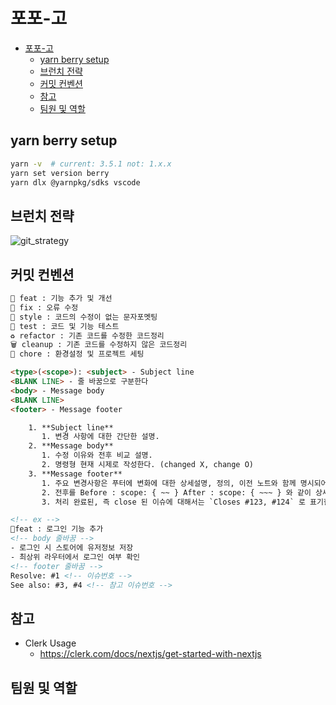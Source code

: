 # 포포-고

- [포포-고](#포포-고)
  - [yarn berry setup](#yarn-berry-setup)
  - [브런치 전략](#브런치-전략)
  - [커밋 컨벤션](#커밋-컨벤션)
  - [참고](#참고)
  - [팀원 및 역할](#팀원-및-역할)


## yarn berry setup
```bash
yarn -v  # current: 3.5.1 not: 1.x.x
yarn set version berry
yarn dlx @yarnpkg/sdks vscode
```

## 브런치 전략

![git_strategy](https://github.com/fourfourgo/fourfour-go/assets/73725736/5715bd46-e503-47da-9155-b597d82dd683)


## 커밋 컨벤션
```html
🎨 feat : 기능 추가 및 개선
🐛 fix : 오류 수정
💄 style : 코드의 수정이 없는 문자포멧팅
🧪 test : 코드 및 기능 테스트
♻️ refactor : 기존 코드를 수정한 코드정리
🗑️ cleanup : 기존 코드를 수정하지 않은 코드정리
🚧 chore : 환경설정 및 프로젝트 세팅

<type>(<scope>): <subject> - Subject line
<BLANK LINE> - 줄 바꿈으로 구분한다
<body> - Message body
<BLANK LINE>  
<footer> - Message footer

    1. **Subject line**
       1. 변경 사항에 대한 간단한 설명.
    2. **Message body**
       1. 수정 이유와 전후 비교 설명.
       2. 명령형 현재 시제로 작성한다. (changed X, change O)
    3. **Message footer**
       1. 주요 변경사항은 푸터에 변화에 대한 상세설명, 정의, 이전 노트와 함께 명시되어야 한다.
       2. 전후를 Before : scope: { ~~ } After : scope: { ~~~ } 와 같이 상세하게 명시한다.
       3. 처리 완료된, 즉 close 된 이슈에 대해서는 `Closes #123, #124` 로 표기한다.

<!-- ex -->
🎨feat : 로그인 기능 추가
<!-- body 줄바꿈 -->
- 로그인 시 스토어에 유저정보 저장
- 최상위 라우터에서 로그인 여부 확인
<!-- footer 줄바꿈 -->
Resolve: #1 <!-- 이슈번호 -->
See also: #3, #4 <!-- 참고 이슈번호 -->

```

## 참고
- Clerk Usage 
  - https://clerk.com/docs/nextjs/get-started-with-nextjs


## 팀원 및 역할
<!-- 
<table>
    <th width="33%" style="text-align:center"><a href="https://github.com/suhyun22" target="_blank">김수현</th>
    <th width="33%" style="text-align:center"><a href="https://github.com/raymondanythings" target="_blank">엽용현</a></th>
    <th width="33%" style="text-align:center"><a href="https://github.com/goodafteryoon" target="_blank">최윤나</a></th>
    <tr>
        <td>
            <img src="https://user-images.githubusercontent.com/106373580/233285631-99f54808-2c23-4b32-909c-c66e1b0759a6.png"/>
        </td>
        <td>
            <img src="https://user-images.githubusercontent.com/106373580/233285947-61926021-db9d-4f2b-8b7b-e5ef37c8d686.png"/>
        </td>
        <td>
            <img src="https://user-images.githubusercontent.com/106373580/233285807-ea297fe2-d6b3-4539-b7a3-fd7c96b3408c.png"/>
        </td>
    </tr>
    <tr>
        <td>
            <strong>UX/UI <br> Designer</strong>
        </td>
        <td>
            <strong>Front-end <br> Developer</strong>
        </td>
        <td>
            <strong>Front-end <br> Developer</strong>
        </td>
    </tr>
</table>

<br>



 -->

